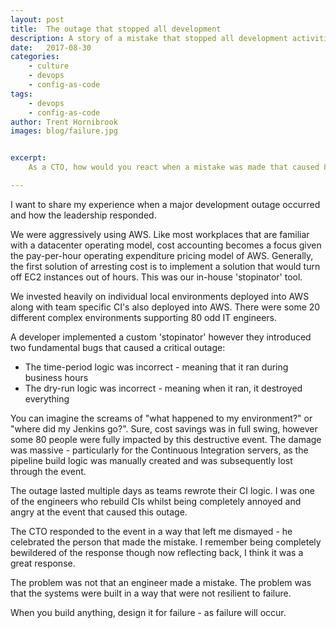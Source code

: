 ```yaml
---
layout: post
title:  The outage that stopped all development
description: A story of a mistake that stopped all development activities for days
date:   2017-08-30
categories:
    - culture
    - devops
    - config-as-code
tags:
    - devops
    - config-as-code
author: Trent Hornibrook
images: blog/failure.jpg


excerpt:
    As a CTO, how would you react when a mistake was made that caused 80 developers to stop working for two days?

---
```


 I want to share my experience when a major development outage occurred and how the leadership responded.

We were aggressively using AWS. Like most workplaces that are familiar with a datacenter operating model, cost accounting becomes a focus given the pay-per-hour operating expenditure pricing model of AWS. Generally, the first solution of arresting cost is to implement a solution that would turn off EC2 instances out of hours. This was our in-house 'stopinator' tool.

We invested heavily on individual local environments deployed into AWS along with team specific CI's also deployed into AWS. There were some 20 different complex environments supporting 80 odd IT engineers.

A developer implemented a custom 'stopinator' however they introduced two fundamental bugs that caused a critical outage:

* The time-period logic was incorrect - meaning that it ran during business hours
* The dry-run logic was incorrect - meaning when it ran, it destroyed everything

You can imagine the screams of "what happened to my environment?" or "where did my Jenkins go?". Sure, cost savings was in full swing, however some 80 people were fully impacted by this destructive event. The damage was massive - particularly for the Continuous Integration servers, as the pipeline build logic was manually created and was subsequently lost through the event.

The outage lasted multiple days as teams rewrote their CI logic. I was one of the engineers who rebuild CIs whilst being completely annoyed and angry at the event that caused this outage.

The CTO responded to the event in a way that left me dismayed - he celebrated the person that made the mistake. I remember being completely bewildered of the response though now reflecting back, I think it was a great response.

The problem was not that an engineer made a mistake. The problem was that the systems were built in a way that were not resilient to failure.

When you build anything, design it for failure - as failure will occur.
